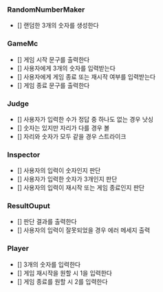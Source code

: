 ### RandomNumberMaker

- [] 랜덤한 3개의 숫자를 생성한다

### GameMc

- [] 게임 시작 문구를 출력한다
- [] 사용자에게 3개의 숫자를 입력받는다
- [] 사용자에게 게임 종료 또는 재시작 여부를 입력받는다
- [] 게임 종료 문구를 출력한다

### Judge

- [] 사용자가 입력한 수가 정답 중 하나도 없는 경우 낫싱
- [] 숫자는 있지만 자리가 다를 경우 볼
- [] 자리와 숫자가 모두 같을 경우 스트라이크

### Inspector

- [] 사용자의 입력이 숫자인지 판단
- [] 사용자가 입력한 숫자가 3개인지 판단
- [] 사용자의 입력이 재시작 또는 게임 종료인지 판단

### ResultOuput

- [] 판단 결과를 출력한다
- [] 사용자의 입력이 잘못되었을 경우 에러 메세지 출력

### Player

- [] 3개의 숫자를 입력한다
- [] 게임 재시작을 원할 시 1을 입력한다
- [] 게임 종료를 원할 시 2를 입력한다
